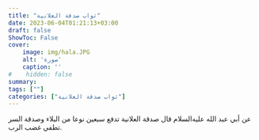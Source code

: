 ```yaml
---
title: "ثواب صدقة العلانية"
date: 2023-06-04T01:21:13+03:00
draft: false
ShowToc: False
cover:
    image: img/hala.JPG
    alt: 'صورة'
    caption: ''
#    hidden: false
summary: 
tags: [""]
categories: ["ثواب صدقة العلانية"]
---
```

عن أبي عبد الله عليه‌السلام قال
صدقة العلانية تدفع سبعين نوعا من البلاء وصدقة السر تطفي غضب الرب.

